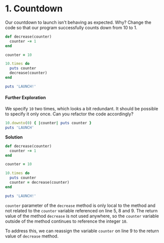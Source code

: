 # 1. Countdown

Our countdown to launch isn't behaving as expected. Why? Change the code so that our program successfully counts down from 10 to 1.

```ruby
def decrease(counter)
  counter -= 1
end

counter = 10

10.times do
  puts counter
  decrease(counter)
end

puts 'LAUNCH!'
```

#### Further Exploration

We specify `10` two times, which looks a bit redundant. It should be possible to specify it only once. Can you refactor the code accordingly?

```ruby
10.downto(0) { |counter| puts counter }
puts 'LAUNCH'
```



**Solution**

```ruby
def decrease(counter)
  counter -= 1
end

counter = 10

10.times do
  puts counter
  counter = decrease(counter)
end

puts 'LAUNCH!'
```

`counter` parameter of the `decrease` method is only local to the method and not related to the `counter` variable referenced on line 5, 8 and 9. The return value of the method `decrease` is not used anywhere, so the `counter` variable outside of the method continues to reference the integer `10`.

To address this, we can reassign the variable `counter` on line 9 to the return value of `decrease` method.